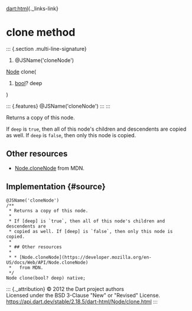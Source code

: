 [dart:html](../../dart-html/dart-html-library){._links-link}

clone method
============

::: {.section .multi-line-signature}
<div>

1.  \@JSName(\'cloneNode\')

</div>

[Node](../node-class) clone(

1.  [bool](../../dart-core/bool-class)? deep

)

::: {.features}
\@JSName(\'cloneNode\')
:::
:::

Returns a copy of this node.

If `deep` is `true`, then all of this node\'s children and descendents
are copied as well. If `deep` is `false`, then only this node is copied.

Other resources
---------------

-   [Node.cloneNode](https://developer.mozilla.org/en-US/docs/Web/API/Node.cloneNode)
    from MDN.

Implementation {#source}
--------------

``` {.language-dart data-language="dart"}
@JSName('cloneNode')
/**
 * Returns a copy of this node.
 *
 * If [deep] is `true`, then all of this node's children and descendents are
 * copied as well. If [deep] is `false`, then only this node is copied.
 *
 * ## Other resources
 *
 * * [Node.cloneNode](https://developer.mozilla.org/en-US/docs/Web/API/Node.cloneNode)
 *   from MDN.
 */
Node clone(bool? deep) native;
```

::: {._attribution}
© 2012 the Dart project authors\
Licensed under the BSD 3-Clause \"New\" or \"Revised\" License.\
<https://api.dart.dev/stable/2.18.5/dart-html/Node/clone.html>
:::
